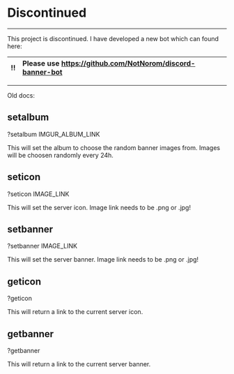 # Discontinued

***

This project is discontinued. I have developed a new bot which can found here:

:bangbang: | Please use https://github.com/NotNorom/discord-banner-bot
:---: | :---


***

Old docs:

## setalbum
?setalbum IMGUR_ALBUM_LINK

This will set the album to choose the random banner images from.
Images will be choosen randomly every 24h.


## seticon
?seticon IMAGE_LINK

This will set the server icon.
Image link needs to be .png or .jpg!


## setbanner
?setbanner IMAGE_LINK

This will set the server banner.
Image link needs to be .png or .jpg!


## geticon
?geticon

This will return a link to the current server icon.


## getbanner
?getbanner

This will return a link to the current server banner.

